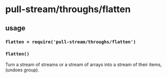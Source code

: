 # pull-stream/throughs/flatten

## usage

### `flatten = require('pull-stream/throughs/flatten')`

### `flatten()`

Turn a stream of streams or a stream of arrays into a stream of their items, (undoes group).
